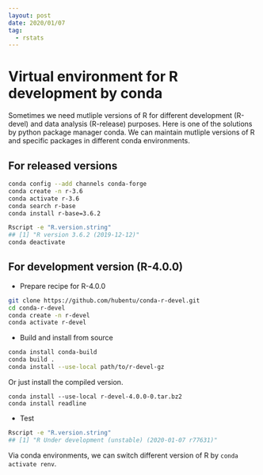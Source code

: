 ```yaml
---
layout: post
date: 2020/01/07
tag:
  - rstats
---
```


# Virtual environment for R development by conda

Sometimes we need mutliple versions of R for different development
(R-devel) and data analysis (R-release) purposes. Here is one of the
solutions by python package manager conda. We can maintain mutliple
versions of R and specific packages in different conda environments.

## For released versions
```sh
conda config --add channels conda-forge
conda create -n r-3.6
conda activate r-3.6
conda search r-base
conda install r-base=3.6.2
```

```sh
Rscript -e "R.version.string"
## [1] "R version 3.6.2 (2019-12-12)"
conda deactivate
```

## For development version (R-4.0.0)
* Prepare recipe for R-4.0.0
```sh
git clone https://github.com/hubentu/conda-r-devel.git
cd conda-r-devel
conda create -n r-devel
conda activate r-devel
```

* Build and install from source
```sh
conda install conda-build
conda build .
conda install --use-local path/to/r-devel-gz
```

Or just install the compiled version.
```
conda install --use-local r-devel-4.0.0-0.tar.bz2
conda install readline
```

* Test
```sh
Rscript -e "R.version.string"
## [1] "R Under development (unstable) (2020-01-07 r77631)"
```

Via conda environments, we can switch different version of R by `conda
activate renv`.
